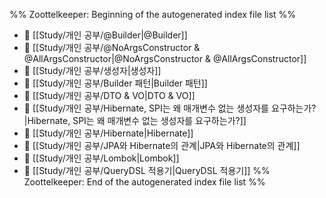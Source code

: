 %% Zoottelkeeper: Beginning of the autogenerated index file list  %%
- 📄 [[Study/개인 공부/@Builder|@Builder]]
- 📄 [[Study/개인 공부/@NoArgsConstructor & @AllArgsConstructor|@NoArgsConstructor & @AllArgsConstructor]]
- 📄 [[Study/개인 공부/생성자|생성자]]
- 📄 [[Study/개인 공부/Builder 패턴|Builder 패턴]]
- 📄 [[Study/개인 공부/DTO & VO|DTO & VO]]
- 📄 [[Study/개인 공부/Hibernate, SPI는 왜 매개변수 없는 생성자를 요구하는가?|Hibernate, SPI는 왜 매개변수 없는 생성자를 요구하는가?]]
- 📄 [[Study/개인 공부/Hibernate|Hibernate]]
- 📄 [[Study/개인 공부/JPA와 Hibernate의 관계|JPA와 Hibernate의 관계]]
- 📄 [[Study/개인 공부/Lombok|Lombok]]
- 📄 [[Study/개인 공부/QueryDSL 적용기|QueryDSL 적용기]]
%% Zoottelkeeper: End of the autogenerated index file list  %%
